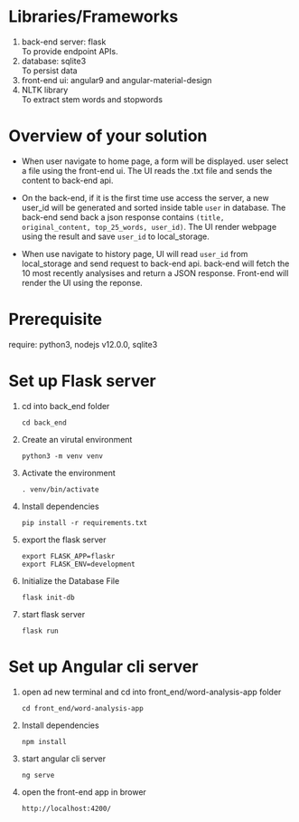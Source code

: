 # Libraries/Frameworks
1. back-end server: flask <br>
    To provide endpoint APIs.
2. database: sqlite3 <br>
    To persist data
3. front-end ui: angular9 and angular-material-design
4. NLTK library <br>
    To extract stem words and stopwords

# Overview of your solution
* When user navigate to home page, a form will be displayed. user select a file using the front-end ui. The UI reads the .txt file and sends the content to back-end api.

* On the back-end, if it is the first time use access the server, a new user_id will be generated and sorted inside table `user` in database. The back-end send back a json response contains `(title, original_content, top_25_words, user_id)`. The UI render webpage using the result and save `user_id` to local_storage. 

* When use navigate to history page, UI will read `user_id` from local_storage and send request to back-end api. back-end will fetch the 10 most recently analysises and return a JSON response. Front-end will render the UI using the reponse.


# Prerequisite
require: python3, nodejs v12.0.0, sqlite3

# Set up Flask server
1. cd into back_end folder 
    ```
    cd back_end
    ```
1. Create an virutal environment
    ``` 
    python3 -m venv venv 
    ```
1. Activate the environment
    ```
    . venv/bin/activate
    ```
1. Install dependencies
    ```
    pip install -r requirements.txt
    ```
1. export the flask server
    ```
    export FLASK_APP=flaskr
    export FLASK_ENV=development
    ```
1. Initialize the Database File
    ```
    flask init-db
    ```
1. start flask server
    ```
    flask run
    ```

# Set up Angular cli server
1. open ad new terminal and cd into front_end/word-analysis-app folder 
    ```
    cd front_end/word-analysis-app
    ```
1. Install dependencies
    ```
    npm install
    ```
1. start angular cli server
    ```
    ng serve
    ```
1. open the front-end app in brower
    ```
    http://localhost:4200/
    ```